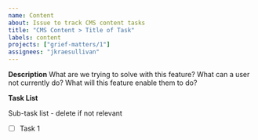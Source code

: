 ```yaml
---
name: Content
about: Issue to track CMS content tasks
title: "CMS Content > Title of Task"
labels: content
projects: ["grief-matters/1"]
assignees: "jkraesullivan"
---
```


**Description**
What are we trying to solve with this feature? What can a user not currently do? What will this feature enable them to do?

**Task List**

Sub-task list - delete if not relevant
- [ ] Task 1
